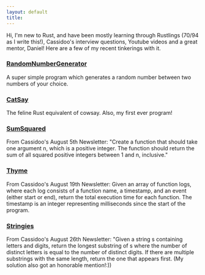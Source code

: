 ```yaml
---
layout: default
title:
---
```


Hi, I'm new to Rust, and have been mostly learning through Rustlings (70/94 as I write this!), Cassidoo's interview questions, Youtube videos and a great mentor, Daniel! Here are a few of my recent tinkerings with it.

### [RandomNumberGenerator](https://github.com/coplat/rng)
A super simple program which generates a random number between two numbers of your choice. 

### [CatSay](https://github.com/coplat/CatSay/)
The feline Rust equivalent of cowsay. Also, my first ever program! 

### [SumSquared](https://github.com/coplat/SumSquared)
From Cassidoo's August 5th Newsletter: "Create a function that should take one argument n, which is a positive integer. The function should return the sum of all squared positive integers between 1 and n, inclusive."

### [Thyme](https://github.com/coplat/Thyme)
From Cassidoo's August 19th Newsletter: Given an array of function logs, where each log consists of a function name, a timestamp, and an event (either start or end), return the total execution time for each function. The timestamp is an integer representing milliseconds since the start of the program.

### [Stringies](https://github.com/coplat/Stringies)
From Cassidoo's August 26th Newsletter: "Given a string s containing letters and digits, return the longest substring of s where the number
of distinct letters is equal to the number of distinct digits. If there are multiple substrings with the same
length, return the one that appears first. (My solution also got an honorable mention!:))


